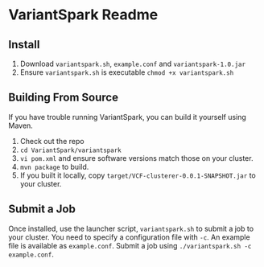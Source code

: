# VariantSpark Readme

## Install

1. Download `variantspark.sh`, `example.conf` and `variantspark-1.0.jar`
4. Ensure `variantspark.sh` is executable `chmod +x variantspark.sh`

## Building From Source

If you have trouble running VariantSpark, you can build it yourself using Maven.

1. Check out the repo
2. `cd VariantSpark/variantspark`
3. `vi pom.xml` and ensure software versions match those on your cluster. 
4. `mvn package` to build.
5. If you built it locally, copy `target/VCF-clusterer-0.0.1-SNAPSHOT.jar` to your cluster.

## Submit a Job

Once installed, use the launcher script, `variantspark.sh` to submit a job to your cluster.
You need to specify a configuration file with `-c`. An example file is available as `example.conf`.
Submit a job using `./variantspark.sh -c example.conf`.

